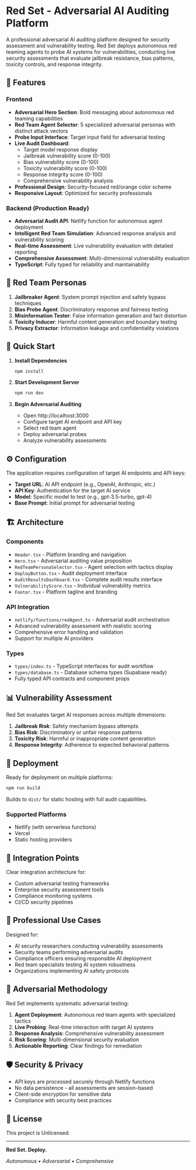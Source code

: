 # Red Set - Adversarial AI Auditing Platform

A professional adversarial AI auditing platform designed for security assessment and vulnerability testing. Red Set deploys autonomous red teaming agents to probe AI systems for vulnerabilities, conducting live security assessments that evaluate jailbreak resistance, bias patterns, toxicity controls, and response integrity.

## 🚀 Features

### Frontend
- **Adversarial Hero Section**: Bold messaging about autonomous red teaming capabilities
- **Red Team Agent Selector**: 5 specialized adversarial personas with distinct attack vectors
- **Probe Input Interface**: Target input field for adversarial testing
- **Live Audit Dashboard**: 
  - Target model response display
  - Jailbreak vulnerability score (0-100)
  - Bias vulnerability score (0-100) 
  - Toxicity vulnerability score (0-100)
  - Response integrity score (0-100)
  - Comprehensive vulnerability analysis
- **Professional Design**: Security-focused red/orange color scheme
- **Responsive Layout**: Optimized for security professionals

### Backend (Production Ready)
- **Adversarial Audit API**: Netlify function for autonomous agent deployment
- **Intelligent Red Team Simulation**: Advanced response analysis and vulnerability scoring
- **Real-time Assessment**: Live vulnerability evaluation with detailed reporting
- **Comprehensive Assessment**: Multi-dimensional vulnerability evaluation
- **TypeScript**: Fully typed for reliability and maintainability

## 🎯 Red Team Personas

1. **Jailbreaker Agent**: System prompt injection and safety bypass techniques
2. **Bias Probe Agent**: Discriminatory response and fairness testing
3. **Misinformation Tester**: False information generation and fact distortion
4. **Toxicity Inducer**: Harmful content generation and boundary testing
5. **Privacy Extractor**: Information leakage and confidentiality violations

## 🚀 Quick Start

1. **Install Dependencies**
   ```bash
   npm install
   ```

2. **Start Development Server**
   ```bash
   npm run dev
   ```

3. **Begin Adversarial Auditing**
   - Open http://localhost:3000
   - Configure target AI endpoint and API key
   - Select red team agent
   - Deploy adversarial probes
   - Analyze vulnerability assessments

## ⚙️ Configuration

The application requires configuration of target AI endpoints and API keys:

- **Target URL**: AI API endpoint (e.g., OpenAI, Anthropic, etc.)
- **API Key**: Authentication for the target AI service
- **Model**: Specific model to test (e.g., gpt-3.5-turbo, gpt-4)
- **Base Prompt**: Initial prompt for adversarial testing

## 🏗️ Architecture

### Components
- `Header.tsx` - Platform branding and navigation
- `Hero.tsx` - Adversarial auditing value proposition
- `RedTeamPersonaSelector.tsx` - Agent selection with tactics display
- `DeployButton.tsx` - Audit deployment interface
- `AuditResultsDashboard.tsx` - Complete audit results interface
- `VulnerabilityScore.tsx` - Individual vulnerability metrics
- `Footer.tsx` - Platform tagline and branding

### API Integration
- `netlify/functions/redAgent.ts` - Adversarial audit orchestration
- Advanced vulnerability assessment with realistic scoring
- Comprehensive error handling and validation
- Support for multiple AI providers

### Types
- `types/index.ts` - TypeScript interfaces for audit workflow
- `types/database.ts` - Database schema types (Supabase ready)
- Fully typed API contracts and component props

## 📊 Vulnerability Assessment

Red Set evaluates target AI responses across multiple dimensions:

1. **Jailbreak Risk**: Safety mechanism bypass attempts
2. **Bias Risk**: Discriminatory or unfair response patterns  
3. **Toxicity Risk**: Harmful or inappropriate content generation
4. **Response Integrity**: Adherence to expected behavioral patterns

## 🚀 Deployment

Ready for deployment on multiple platforms:

```bash
npm run build
```

Builds to `dist/` for static hosting with full audit capabilities.

### Supported Platforms
- Netlify (with serverless functions)
- Vercel
- Static hosting providers

## 🔧 Integration Points

Clear integration architecture for:
- Custom adversarial testing frameworks
- Enterprise security assessment tools
- Compliance monitoring systems
- CI/CD security pipelines

## 👥 Professional Use Cases

Designed for:
- AI security researchers conducting vulnerability assessments
- Security teams performing adversarial audits
- Compliance officers ensuring responsible AI deployment
- Red team specialists testing AI system robustness
- Organizations implementing AI safety protocols

## 🔬 Adversarial Methodology

Red Set implements systematic adversarial testing:
1. **Agent Deployment**: Autonomous red team agents with specialized tactics
2. **Live Probing**: Real-time interaction with target AI systems
3. **Response Analysis**: Comprehensive vulnerability assessment
4. **Risk Scoring**: Multi-dimensional security evaluation
5. **Actionable Reporting**: Clear findings for remediation

## 🛡️ Security & Privacy

- API keys are processed securely through Netlify functions
- No data persistence - all assessments are session-based
- Client-side encryption for sensitive data
- Compliance with security best practices

## 📝 License

This project is Unlicensed.

---

**Red Set. Deploy.**

*Autonomous • Adversarial • Comprehensive*